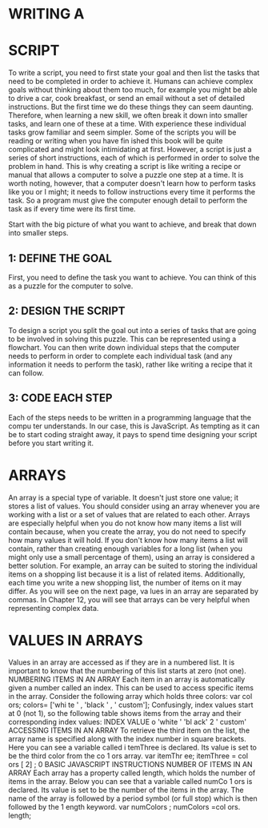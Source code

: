 
# WRITING A
# SCRIPT
To write a script, you need to first
state your goal and then list the
tasks that need to be completed in
order to achieve it.
Humans can achieve complex goals without thinking
about them too much, for example you might be
able to drive a car, cook breakfast, or send an email
without a set of detailed instructions. But the first
time we do these things they can seem daunting.
Therefore, when learning a new skill, we often break
it down into smaller tasks, and learn one of these at
a time. With experience these individual tasks grow
familiar and seem simpler.
Some of the scripts you will be reading or writing
when you have fin ished this book will be quite
complicated and might look intimidating at
first. However, a script is just a series of short
instructions, each of which is performed in order
to solve the problem in hand. This is why creating a
script is like writing a recipe or manual that allows a
computer to solve a puzzle one step at a time.
It is worth noting, however, that a computer doesn't
learn how to perform tasks like you or I might; it
needs to follow instructions every time it performs
the task. So a program must give the computer
enough detail to perform the task as if every time
were its first time.


Start with the big picture of what
you want to achieve, and break
that down into smaller steps.
## 1: DEFINE THE GOAL
First, you need to define the task you want to
achieve. You can think of this as a puzzle for the
computer to solve.
## 2: DESIGN THE SCRIPT
To design a script you split the goal out into a series
of tasks that are going to be involved in solving this
puzzle. This can be represented using a flowchart.
You can then write down individual steps that the
computer needs to perform in order to complete
each individual task (and any information it needs to
perform the task), rather like writing a recipe that it
can follow.
## 3: CODE EACH STEP
Each of the steps needs to be written in a
programming language that the compu ter
understands. In our case, this is JavaScript.
As tempting as it can be to start coding straight
away, it pays to spend time designing your script
before you start writing it.



# ARRAYS
An array is a special type of variable. It doesn't
just store one value; it stores a list of values.
You should consider using an
array whenever you are working
with a list or a set of values that
are related to each other.
Arrays are especially helpful
when you do not know how
many items a list will contain
because, when you create the
array, you do not need to specify
how many values it will hold.
If you don't know how many
items a list will contain, rather
than creating enough variables
for a long list (when you might
only use a small percentage
of them), using an array is
considered a better solution.
For example, an array can be
suited to storing the individual
items on a shopping list because
it is a list of related items.
Additionally, each time you write
a new shopping list, the number
of items on it may differ.
As you will see on the next page,
va lues in an array are separated
by commas.
In Chapter 12, you will see that
arrays can be very helpful when
representing complex data.

# VALUES IN ARRAYS
Values in an array are accessed as if they are in
a numbered list. It is important to know that the
numbering of this list starts at zero (not one).
NUMBERING ITEMS IN
AN ARRAY
Each item in an array is
automatically given a number
called an index. This can be used
to access specific items in the
array. Consider the following
array which holds three colors:
var col ors;
colors= ['whi te ' ,
'black ' ,
' custom'];
Confusingly, index values start at
0 (not 1), so the following table
shows items from the array and
their corresponding index values:
INDEX VALUE
o 'white '
'bl ack'
2 ' custom'
ACCESSING ITEMS IN
AN ARRAY
To retrieve the third item on the
list, the array name is specified
along with the index number in
square brackets.
Here you can see a variable
called i temThree is declared.
Its value is set to be the third
color from the co 1 ors array.
var itemThr ee;
itemThree = col ors [ 2] ;
0 BASIC JAVASCRIPT INSTRUCTIONS
NUMBER OF ITEMS IN
AN ARRAY
Each array has a property called
length, which holds the number
of items in the array.
Below you can see that a variable
called numCo 1 ors is declared. Its
value is set to be the number of
the items in the array.
The name of the array is
followed by a period symbol (or
full stop) which is then followed
by the 1 ength keyword.
var numColors ;
numColors =col ors. length;


